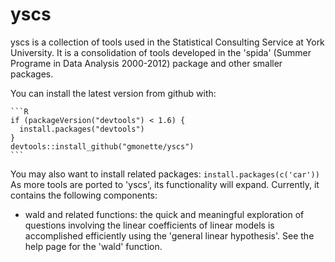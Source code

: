 <!-- README.md is generated from README.Rmd. Please edit that file -->
yscs
====

yscs is a collection of tools used in the Statistical Consulting Service at York University. It is a consolidation of tools developed in the 'spida' (Summer Programe in Data Analysis 2000-2012) package and other smaller packages.

You can install the latest version from github with:

    ```R
    if (packageVersion("devtools") < 1.6) {
      install.packages("devtools")
    }
    devtools::install_github("gmonette/yscs")
    ```

You may also want to install related packages: `install.packages(c('car'))` As more tools are ported to 'yscs', its functionality will expand. Currently, it contains the following components:

-   wald and related functions: the quick and meaningful exploration of questions involving the linear coefficients of linear models is accomplished efficiently using the 'general linear hypothesis'. See the help page for the 'wald' function.
